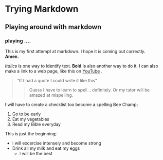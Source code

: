 # Trying Markdown

## Playing around with markdown
### playing .... ###


 This is my first attempt at markdown. I hope it is coming out correctly. **Amen.** 

*Italics* is one way to identify text. **Bold** is also another way to do it.
I can also make a link to a web page, like this on [YouTube](http://youtube.com) .
>"If I had a quote I could write it like this"
>
>> Guess I have to learn to spell... definitely. Or my tutor will be amazed at mispelling.

I will have to create a checklist too become a spelling Bee Champ;
1. Go to be early
1. Eat my vegetables
1. Read my Bible everyday

This is just the beginning;
+ I will excercise intensely and become strong
+ Drink all my milk and eat my eggs
    + I will be the best